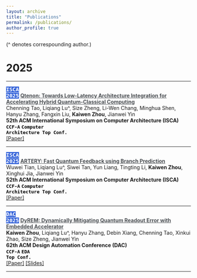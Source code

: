```yaml
---
layout: archive
title: "Publications"
permalink: /publications/
author_profile: true
---
```

(^ denotes correspounding author.)
<!-- You can also find my articles on <u><a href="https://scholar.google.com/citations?hl=zh-CN&user=635o82sAAAAJ">my Google Scholar profile</a>.</u> -->

# 2025
------

<code style="color: #ffffff; background-color:rgb(51, 98, 217); font-size: 1.03em;"><b>ISCA 2025</b></code>
<a href="" style="color:rgb(74, 78, 82); "><strong>
  Qtenon: Towards Low-Latency Architecture Integration for Accelerating Hybrid Quantum-Classical Computing</strong>
</a>
<br>
<span >Chenning Tao, Liqiang Lu^, Size Zheng, Li-Wen Chang, Minghua Shen, Hanyu Zhang, Fangxin Liu, <strong>Kaiwen Zhou</strong>, Jianwei Yin
</span>
<br>
<span style=""><strong>
52th ACM International Symposium on Computer Architecture (ISCA)</strong>
</span>
<br>
<code style="color: black; background-color: #fafafa; font-size: 0.9em;"><b>CCF-A</b></code>
<code style="color: black; background-color: #fafafa; font-size: 0.9em;"><b>Computer Architecture Top Conf.</b></code>
<br>
<a href="../paper_files/ISCA2025_Qtenon.pdf.pdf">[Paper]</a>

------

<code style="color: #ffffff; background-color:rgb(51, 98, 217); font-size: 1.03em;"><b>ISCA 2025</b></code>
<a href="" style="color:rgb(74, 78, 82); "><strong>
  ARTERY: Fast Quantum Feedback using Branch Prediction </strong>
</a>
<br>
<span >Wuwei Tian, Liqiang Lu^, Siwei Tan, Yun Liang, Tingting Li, <strong>Kaiwen Zhou</strong>, Xinghui Jia, Jianwei Yin
</span>
<br>
<span style=""><strong>
52th ACM International Symposium on Computer Architecture (ISCA)</strong>
</span>
<br>
<code style="color: black; background-color: #fafafa; font-size: 0.9em;"><b>CCF-A</b></code>
<code style="color: black; background-color: #fafafa; font-size: 0.9em;"><b>Computer Architecture Top Conf.</b></code>
<br>
<a href="../paper_files/ISCA2025_ARTERY.pdf">[Paper]</a>

------

<code style="color: #ffffff; background-color:rgb(51, 98, 217); font-size: 1.03em;"><b>DAC 2025</b></code>
<a href="" style="color:rgb(74, 78, 82); "><strong>
  DyREM: Dynamically Mitigating Quantum Readout Error with Embedded Accelerator</strong>
</a>
<br>
<span ><strong>Kaiwen Zhou</strong>, Liqiang Lu^, Hanyu Zhang, Debin Xiang, Chenning Tao, Xinkui Zhao, Size Zheng, Jianwei Yin
</span>
<br>
<span style=""><strong>
62th ACM Design Automation Conference (DAC)</strong>
</span>
<br>
<code style="color: black; background-color: #fafafa; font-size: 0.9em;"><b>CCF-A</b></code>
<code style="color: black; background-color: #fafafa; font-size: 0.9em;"><b>EDA Top Conf.</b></code>
<br>
<a href="../paper_files/DAC2025_DyREM.pdf">[Paper]</a> <a href="../slides_files/DAC2025_DyREM_PPT.pdf">[Slides]</a>

------